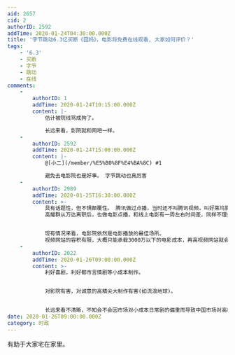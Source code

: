 ```yaml
---
aid: 2657
cid: 2
authorID: 2592
addTime: 2020-01-24T04:30:00.000Z
title: '字节跳动6.3亿买断《囧妈》，电影将免费在线观看, 大家如何评价？'
tags:
    - '6.3'
    - 买断
    - 字节
    - 跳动
    - 在线
comments:
    -
        authorID: 1
        addTime: 2020-01-24T10:15:00.000Z
        content: |-
            估计被院线骂成狗了。

            长远来看，影院就和网吧一样。
    -
        authorID: 2592
        addTime: 2020-01-24T15:00:00.000Z
        content: |-
            @[小二](/member/%E5%B0%8F%E4%BA%8C) #1

            避免去电影院也是好事。 字节跳动也真厉害
    -
        authorID: 2989
        addTime: 2020-01-25T16:30:00.000Z
        content: >-
            具有话题性，但不惧颠覆性。 腾讯做过点播，当时还不叫腾讯视频，叫好莱坞影院，5块钱看好莱坞院线电影，效果不理想。
            高耀群从万达离职后，也做电影点播，和线上电影有一周左右时间差，同样不理想，现在则专注残障人士观影的细分领域，算是不得已的尝试。


            现有情况来看，电影院依然是电影播放的最佳场所。
            视频网站的容积有限，大概只能承载3000万以下的电影成本，再高视频网站就会亏钱了，所以未来中小成本的电影可以尝试线上发行，再大成本还是只能走院线。
    -
        authorID: 2022
        addTime: 2020-01-26T09:00:00.000Z
        content: >-
            利好喜剧，利好都市言情剧等小成本制作。


            对影院有害，对诚意的高精尖大制作有害(如流浪地球)。


            长远来看不清晰，不知会不会因市场对小成本日常剧的偏重而导致中国市场对高精尖大作的压制，而导致中国电影行业没有尖端大作与国外大作抗衡，而失去市场优势。
date: 2020-01-26T09:00:00.000Z
category: 时政
---
```


有助于大家宅在家里。
